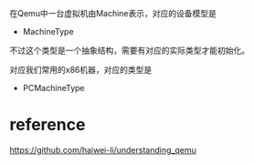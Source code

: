 在Qemu中一台虚拟机由Machine表示，对应的设备模型是

* MachineType

不过这个类型是一个抽象结构，需要有对应的实际类型才能初始化。

对应我们常用的x86机器，对应的类型是

* PCMachineType

# reference

https://github.com/haiwei-li/understanding_qemu